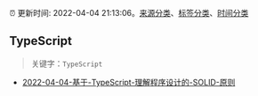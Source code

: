 :alarm_clock: 更新时间: 2022-04-04 21:13:06。[来源分类](../README.md)、[标签分类](../TAGS.md)、[时间分类](../TIMELINE.md)

## TypeScript


> 关键字：`TypeScript`



- [2022-04-04-基于-TypeScript-理解程序设计的-SOLID-原则](https://toutiao.io/k/xcqjn8w) 